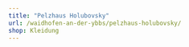 ```yaml
---
title: "Pelzhaus Holubovsky"
url: /waidhofen-an-der-ybbs/pelzhaus-holubovsky/
shop: Kleidung
---
```

